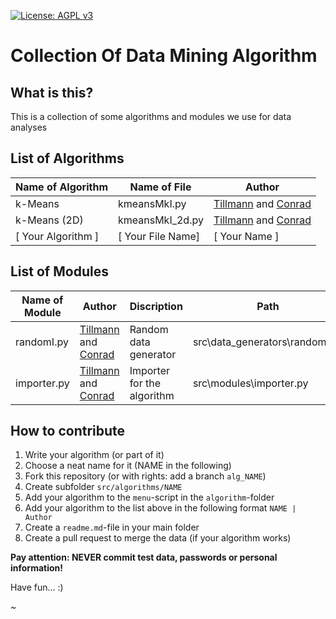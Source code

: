 [![License: AGPL v3](https://img.shields.io/badge/License-AGPL%20v3-blue.svg)](https://www.gnu.org/licenses/agpl-3.0)
# Collection Of Data Mining Algorithm

## What is this?

This is a collection of some algorithms and modules we use for data analyses

## List of Algorithms

| Name of Algorithm | Name of File| Author |
| ------------- | ------------- | ------------- |
| k-Means  | kmeansMkI.py | [Tillmann](https://github.com/tchemn) and [Conrad](https://github.com/creyd) |
| k-Means (2D)  | kmeansMkI_2d.py | [Tillmann](https://github.com/tchemn) and [Conrad](https://github.com/creyd) |
| [ Your Algorithm ]  | [ Your File Name] | [ Your Name ]  |

## List of Modules

| Name of Module | Author | Discription | Path |
| ------------- | ------------- | ------------- | ------------- |
| randomI.py  | [Tillmann](https://github.com/tchemn) and [Conrad](https://github.com/creyd) | Random data generator | src\data_generators\randomi.py |
| importer.py  | [Tillmann](https://github.com/tchemn) and [Conrad](https://github.com/creyd) | Importer for the algorithm | src\modules\importer.py |

## How to contribute

1. Write your algorithm (or part of it)
2. Choose a neat name for it (NAME in the following)
3. Fork this repository (or with rights: add a branch `alg_NAME`)
4. Create subfolder `src/algorithms/NAME`
5. Add your algorithm to the `menu`-script in the `algorithm`-folder 
6. Add your algorithm to the list above in the following format `NAME | Author`
7. Create a `readme.md`-file in your main folder
8. Create a pull request to merge the data (if your algorithm works)

**Pay attention: NEVER commit test data, passwords or personal information!**

Have fun... :)

~
